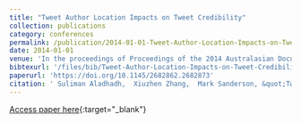 ```yaml
---
title: "Tweet Author Location Impacts on Tweet Credibility"
collection: publications
category: conferences
permalink: /publication/2014-01-01-Tweet-Author-Location-Impacts-on-Tweet-Credibility
date: 2014-01-01
venue: 'In the proceedings of Proceedings of the 2014 Australasian Document Computing Symposium, ADCS 2014, Melbourne, VIC, Australia, November 27-28, 2014'
bibtexurl: '/files/bib/Tweet-Author-Location-Impacts-on-Tweet-Credibility.bib'
paperurl: 'https://doi.org/10.1145/2682862.2682873'
citation: ' Suliman Aladhadh,  Xiuzhen Zhang,  Mark Sanderson, &quot;Tweet Author Location Impacts on Tweet Credibility.&quot; In the proceedings of Proceedings of the 2014 Australasian Document Computing Symposium, ADCS 2014, Melbourne, VIC, Australia, November 27-28, 2014, 2014.'
---
```

[Access paper here](https://doi.org/10.1145/2682862.2682873){:target="_blank"}
